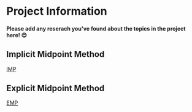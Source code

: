 # Project Information
#### Please add any reserach you've found about the topics in the project here! 😊 

## Implicit Midpoint Method

[IMP](https://adamsturge.github.io/Engine-Blog/mydoc_midpoint_method.html)

## Explicit Midpoint Method

[EMP](https://www.youtube.com/watch?v=rF7v-znGL0M)